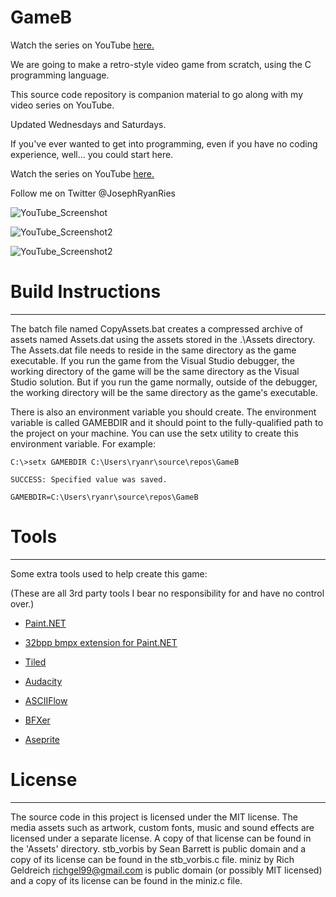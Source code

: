 # GameB

Watch the series on YouTube [here.](https://www.youtube.com/playlist?list=PLlaINRtydtNWuRfd4Ra3KeD6L9FP_tDE7)

We are going to make a retro-style video game from scratch, using the C programming language.
 
This source code repository is companion material to go along with my video series on YouTube.

Updated Wednesdays and Saturdays.

If you've ever wanted to get into programming, even if you have no coding experience, well... you could start here.

Watch the series on YouTube [here.](https://www.youtube.com/playlist?list=PLlaINRtydtNWuRfd4Ra3KeD6L9FP_tDE7)
 
Follow me on Twitter @JosephRyanRies
 
![YouTube_Screenshot](YoutubeScreenshot.png "YouTube_Screenshot")

![YouTube_Screenshot2](YoutubeScreenshot2.png "YouTube_Screenshot2")

![YouTube_Screenshot2](YoutubeScreenshot3.png "YouTube_Screenshot3")

# Build Instructions
--------------------
The batch file named CopyAssets.bat creates a compressed archive of assets named Assets.dat using the assets
stored in the .\Assets directory. The Assets.dat file needs to reside in the same directory as the game executable.
If you run the game from the Visual Studio debugger, the working directory of the game will be the same directory
as the Visual Studio solution. But if you run the game normally, outside of the debugger, the working directory
will be the same directory as the game's executable.

There is also an environment variable you should create.
The environment variable is called GAMEBDIR and it should point to the fully-qualified path to the project on your machine.
You can use the setx utility to create this environment variable. For example:

`C:\>setx GAMEBDIR C:\Users\ryanr\source\repos\GameB`


`SUCCESS: Specified value was saved.`


`GAMEBDIR=C:\Users\ryanr\source\repos\GameB`

# Tools
--------
Some extra tools used to help create this game:

(These are all 3rd party tools I bear no responsibility for and have no control over.)

- [Paint.NET](https://www.getpaint.net/)

- [32bpp bmpx extension for Paint.NET](https://forums.getpaint.net/topic/11201-alpha-32bits-bitmap-support-for-paintnet/#entry308033)

- [Tiled](https://www.mapeditor.org/)

- [Audacity](https://www.audacityteam.org/)

- [ASCIIFlow](https://asciiflow.com/#/)

- [BFXer](https://www.bfxr.net/)

- [Aseprite](https://www.aseprite.org/)

 
# License
----------
The source code in this project is licensed under the MIT license.
The media assets such as artwork, custom fonts, music and sound effects are licensed under a separate license.
A copy of that license can be found in the 'Assets' directory.
stb_vorbis by Sean Barrett is public domain and a copy of its license can be found in the stb_vorbis.c file.
miniz by Rich Geldreich <richgel99@gmail.com> is public domain (or possibly MIT licensed) and a copy of its license can be found in the miniz.c file.